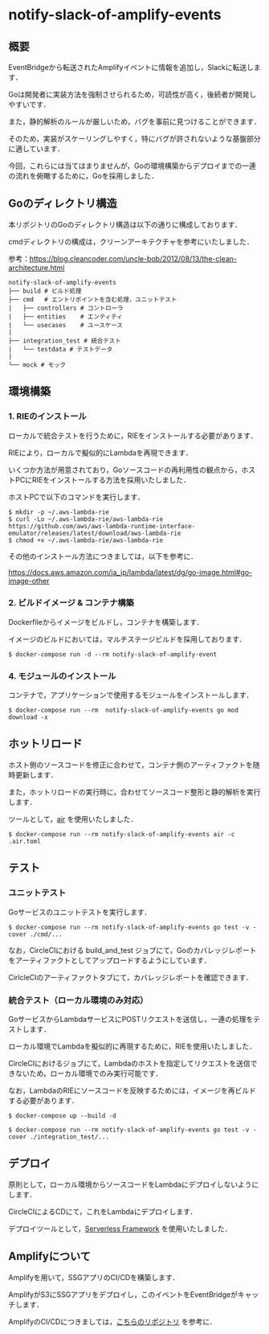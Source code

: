 # notify-slack-of-amplify-events

## 概要

EventBridgeから転送されたAmplifyイベントに情報を追加し，Slackに転送します．

Goは開発者に実装方法を強制させられるため，可読性が高く，後続者が開発しやすいです．

また，静的解析のルールが厳しいため，バグを事前に見つけることができます．

そのため，実装がスケーリングしやすく，特にバグが許されないような基盤部分に適しています．

今回，これらには当てはまりませんが，Goの環境構築からデプロイまでの一連の流れを俯瞰するために，Goを採用しました．

## Goのディレクトリ構造

本リポジトリのGoのディレクトリ構造は以下の通りに構成しております．

cmdディレクトリの構成は，クリーンアーキテクチャを参考にいたしました．

参考：https://blog.cleancoder.com/uncle-bob/2012/08/13/the-clean-architecture.html

```
notify-slack-of-amplify-events
├── build # ビルド処理
├── cmd   # エントリポイントを含む処理，ユニットテスト
|   ├── controllers # コントローラ
|   ├── entities    # エンティティ
|   └── usecases    # ユースケース
| 
├── integration_test # 統合テスト
|   └── testdata # テストデータ
| 
└── mock # モック
```

## 環境構築

### 1. RIEのインストール

ローカルで統合テストを行うために，RIEをインストールする必要があります．

RIEにより，ローカルで擬似的にLambdaを再現できます．

いくつか方法が用意されており，Goソースコードの再利用性の観点から，ホストPCにRIEをインストールする方法を採用いたしました．

ホストPCで以下のコマンドを実行します．

```shell
$ mkdir -p ~/.aws-lambda-rie
$ curl -Lo ~/.aws-lambda-rie/aws-lambda-rie https://github.com/aws/aws-lambda-runtime-interface-emulator/releases/latest/download/aws-lambda-rie
$ chmod +x ~/.aws-lambda-rie/aws-lambda-rie
```

その他のインストール方法につきましては，以下を参考に．

https://docs.aws.amazon.com/ja_jp/lambda/latest/dg/go-image.html#go-image-other

### 2. ビルドイメージ & コンテナ構築

Dockerfileからイメージをビルドし，コンテナを構築します．

イメージのビルドにおいては，マルチステージビルドを採用しております．

```shell
$ docker-compose run -d --rm notify-slack-of-amplify-event
````

### 4. モジュールのインストール

コンテナで，アプリケーションで使用するモジュールをインストールします．

```shell
$ docker-compose run --rm  notify-slack-of-amplify-events go mod download -x
```

## ホットリロード

ホスト側のソースコードを修正に合わせて，コンテナ側のアーティファクトを随時更新します．

また，ホットリロードの実行時に，合わせてソースコード整形と静的解析を実行します．

ツールとして，[air](https://github.com/cosmtrek/air) を使用いたしました．

```shell
$ docker-compose run --rm notify-slack-of-amplify-events air -c .air.toml
```

## テスト

### ユニットテスト

Goサービスのユニットテストを実行します．

```shell
$ docker-compose run --rm notify-slack-of-amplify-events go test -v -cover ./cmd/...
```

なお，CircleCIにおける build_and_test ジョブにて，Goのカバレッジレポートをアーティファクトとしてアップロードするようにしています．

CirlcleCIのアーティファクトタブにて，カバレッジレポートを確認できます．

### 統合テスト（ローカル環境のみ対応）

GoサービスからLambdaサービスにPOSTリクエストを送信し，一連の処理をテストします．

ローカル環境でLambdaを擬似的に再現するために，RIEを使用いたしました．

CircleCIにおけるジョブにて，Lambdaのホストを指定してリクエストを送信できないため，ローカル環境でのみ実行可能です．

なお，LambdaのRIEにソースコードを反映するためには，イメージを再ビルドする必要があります．

```shell
$ docker-compose up --build -d

$ docker-compose run --rm notify-slack-of-amplify-events go test -v -cover ./integration_test/...
```

## デプロイ

原則として，ローカル環境からソースコードをLambdaにデプロイしないようにします．

CircleCIによるCDにて，これをLambdaにデプロイします．

デプロイツールとして，[Serverless Framework](https://github.com/serverless/serverless) を使用いたしました．

## Amplifyについて

Amplifyを用いて，SSGアプリのCI/CDを構築します．

AmplifyがS3にSSGアプリをデプロイし，このイベントをEventBridgeがキャッチします．

AmplifyのCI/CDにつきましては，[こちらのリポジトリ](https://github.com/hiroki-it/deploy-ssg-to-amplify) を参考に．

